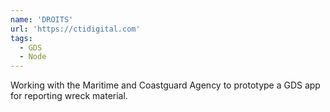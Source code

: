 ```yaml
---
name: 'DROITS'
url: 'https://ctidigital.com'
tags:
  - GDS
  - Node
---
```


Working with the Maritime and Coastguard Agency to prototype a GDS app for reporting wreck material.
